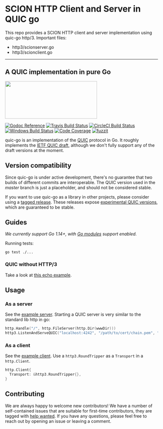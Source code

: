 # SCION HTTP Client and Server in QUIC go
This repo provides a SCION HTTP client and server implementation using quic-go http/3.
Important files:
- http3/scionserver.go
- http3/scionclient.go
--- 

## A QUIC implementation in pure Go

<img src="docs/quic.png" width=303 height=124>

[![Godoc Reference](https://img.shields.io/badge/godoc-reference-blue.svg?style=flat-square)](https://godoc.org/github.com/martenwallewein/quic-go)
[![Travis Build Status](https://img.shields.io/travis/martenwallewein/quic-go/master.svg?style=flat-square&label=Travis+build)](https://travis-ci.org/martenwallewein/quic-go)
[![CircleCI Build Status](https://img.shields.io/circleci/project/github/martenwallewein/quic-go.svg?style=flat-square&label=CircleCI+build)](https://circleci.com/gh/martenwallewein/quic-go)
[![Windows Build Status](https://img.shields.io/appveyor/ci/martenwallewein/quic-go/master.svg?style=flat-square&label=windows+build)](https://ci.appveyor.com/project/martenwallewein/quic-go/branch/master)
[![Code Coverage](https://img.shields.io/codecov/c/github/martenwallewein/quic-go/master.svg?style=flat-square)](https://codecov.io/gh/martenwallewein/quic-go/)
[![fuzzit](https://app.fuzzit.dev/badge?org_id=quic-go&branch=master)](https://fuzzit.dev)

quic-go is an implementation of the [QUIC](https://en.wikipedia.org/wiki/QUIC) protocol in Go. It roughly implements the [IETF QUIC draft](https://github.com/quicwg/base-drafts), although we don't fully support any of the draft versions at the moment.

## Version compatibility

Since quic-go is under active development, there's no guarantee that two builds of different commits are interoperable. The QUIC version used in the *master* branch is just a placeholder, and should not be considered stable.

If you want to use quic-go as a library in other projects, please consider using a [tagged release](https://github.com/martenwallewein/quic-go/releases). These releases expose [experimental QUIC versions](https://github.com/quicwg/base-drafts/wiki/QUIC-Versions), which are guaranteed to be stable.

## Guides

*We currently support Go 1.14+, with [Go modules](https://github.com/golang/go/wiki/Modules) support enabled.*

Running tests:

    go test ./...

### QUIC without HTTP/3

Take a look at [this echo example](example/echo/echo.go).

## Usage

### As a server

See the [example server](example/main.go). Starting a QUIC server is very similar to the standard lib http in go:

```go
http.Handle("/", http.FileServer(http.Dir(wwwDir)))
http3.ListenAndServeQUIC("localhost:4242", "/path/to/cert/chain.pem", "/path/to/privkey.pem", nil)
```

### As a client

See the [example client](example/client/main.go). Use a `http3.RoundTripper` as a `Transport` in a `http.Client`.

```go
http.Client{
  Transport: &http3.RoundTripper{},
}
```

## Contributing

We are always happy to welcome new contributors! We have a number of self-contained issues that are suitable for first-time contributors, they are tagged with [help wanted](https://github.com/martenwallewein/quic-go/issues?q=is%3Aissue+is%3Aopen+label%3A%22help+wanted%22). If you have any questions, please feel free to reach out by opening an issue or leaving a comment.
